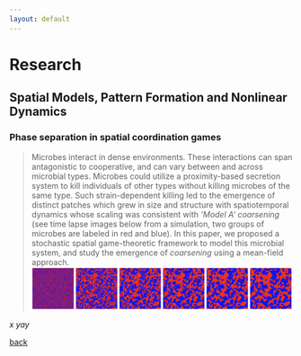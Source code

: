 ```yaml
---
layout: default
---
```


# Research

## Spatial Models, Pattern Formation and Nonlinear Dynamics

### Phase separation in spatial coordination games

> Microbes interact in dense environments. These interactions can span antagonistic to cooperative, and can vary between and across microbial types. Microbes could utilize a proximity-based secretion system to kill individuals of other types without killing microbes of the same type. Such strain-dependent killing led to the emergence of distinct patches which grew in size and structure with spatiotemporal dynamics whose scaling was consistent with _'Model A' coarsening_ (see time lapse images below from a simulation, two groups of microbes are labeled in red and blue). In this paper, we proposed a stochastic spatial game-theoretic framework to model this microbial system, and study the emergence of _coarsening_ using a mean-field approach.
![Octocat](./figures/research/sim_game.png)

$x$
_yay_

[back](./)
